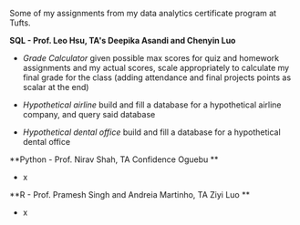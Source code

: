 Some of my assignments from my data analytics certificate program at Tufts.

**SQL - Prof. Leo Hsu, TA's Deepika Asandi and Chenyin Luo**
- _Grade Calculator_
given possible max scores for quiz and homework assignments and my actual scores, scale appropriately to calculate my final grade for the class (adding attendance and final projects points as scalar at the end)

- _Hypothetical airline_
build and fill a database for a hypothetical airline company, and query said database

- _Hypothetical dental office_
build and fill a database for a hypothetical dental office

**Python - Prof. Nirav Shah, TA Confidence Oguebu
**
- x

  
**R - Prof. Pramesh Singh and Andreia Martinho, TA Ziyi Luo
**
- x

